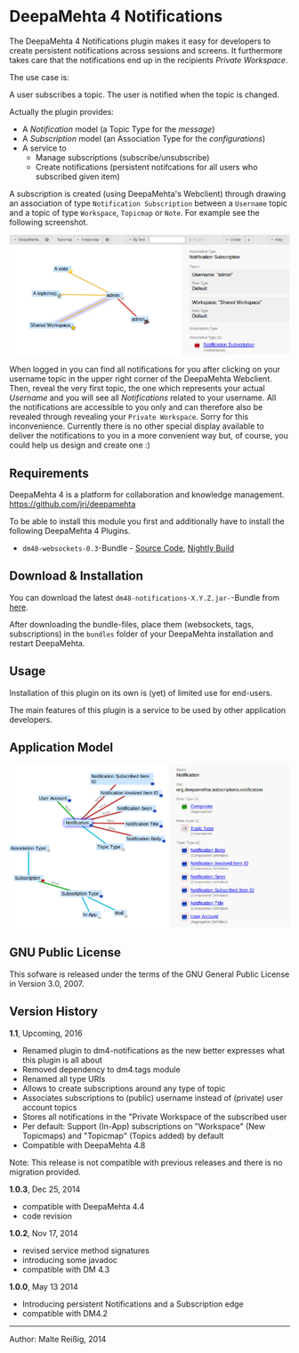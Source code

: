 
# DeepaMehta 4 Notifications

The DeepaMehta 4 Notifications plugin makes it easy for developers to create persistent notifications across sessions and screens. It furthermore takes care that the notifications end up in the recipients _Private Workspace_.

The use case is:

A user subscribes a topic.
The user is notified when the topic is changed.  

Actually the plugin provides:
*   A *Notification* model (a Topic Type for the _message_)
*   A *Subscription* model (an Association Type for the _configurations_)
*   A service to
    *    Manage subscriptions (subscribe/unsubscribe)
    *    Create notifications (persistent notifcations for all users who subscribed given item)

A subscription is created (using DeepaMehta's Webclient) through drawing an association of type `Notification Subscription` between a `Username` topic and a topic of type `Workspace`, `Topicmap` or `Note`. For example see the following screenshot.

![Notification Subscription Example: "admin" subscribed to three items](https://github.com/mukil/dm4-notifications/raw/master/docs/screen_a_notification_subscription_edge_75perc.png)

When logged in you can find all notifications for you after clicking on your username topic in the upper right corner of the DeepaMehta Webclient. Then, reveal the very first topic, the one which represents your actual _Username_ and you will see all _Notifications_ related to your username. All the notifications are accessible to you only and can therefore also be revealed through revealing your `Private Workspace`. Sorry for this inconvenience. Currently there is no other special display available to deliver the notifications to you in a more convenient way but, of course, you could help us design and create one :)


## Requirements

DeepaMehta 4 is a platform for collaboration and knowledge management.
https://github.com/jri/deepamehta

To be able to install this module you first and additionally have to install the following DeepaMehta 4 Plugins.

* `dm48-websockets-0.3`-Bundle - [Source Code](https://github.com/jri/dm4-websockets), [Nightly Build](http://download.deepamehta.de/nightly/)

## Download & Installation

You can download the latest `dm48-notifications-X.Y.Z.jar-`-Bundle from [here](http://download.deepamehta.de/nightly/).

After downloading the bundle-files, place them (websockets, tags, subscriptions) in the `bundles` folder of your DeepaMehta installation and restart DeepaMehta.

## Usage 

Installation of this plugin on its own is (yet) of limited use for end-users.

The main features of this plugin is a service to be used by other application developers.

## Application Model

![Screenshot of Notification Model in DM, Selected TopicType Notification](/notification_model_doc.png)

## GNU Public License

This sofware is released under the terms of the GNU General Public License in Version 3.0, 2007.

## Version History

**1.1**, Upcoming, 2016

* Renamed plugin to dm4-notifications as the new better expresses what this plugin is all about
* Removed dependency to dm4.tags module
* Renamed all type URIs
* Allows to create subscriptions around any type of topic
* Associates subscriptions to (public) username instead of (private) user account topics
* Stores all notifications in the "Private Workspace of the subscribed user
* Per default: Support (In-App) subscriptions on "Workspace" (New Topicmaps) and "Topicmap" (Topics added) by default
* Compatible with DeepaMehta 4.8

Note: This release is not compatible with previous releases and there is no migration provided.

**1.0.3**, Dec 25, 2014

- compatible with DeepaMehta 4.4
- code revision

**1.0.2**, Nov 17, 2014
- revised service method signatures
- introducing some javadoc
- compatible with DM 4.3

**1.0.0**, May 13 2014
- Introducing persistent Notifications and a Subscription edge
- compatible with DM4.2

--------------------------
Author: Malte Reißig, 2014

